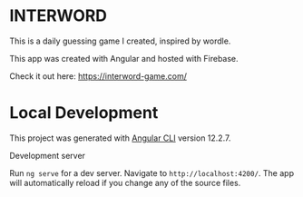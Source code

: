 # INTERWORD

This is a daily guessing game I created, inspired by wordle.

This app was created with Angular and hosted with Firebase.

Check it out here: https://interword-game.com/

# Local Development

This project was generated with [Angular CLI](https://github.com/angular/angular-cli) version 12.2.7.

Development server

Run `ng serve` for a dev server. Navigate to `http://localhost:4200/`. The app will automatically reload if you change any of the source files.